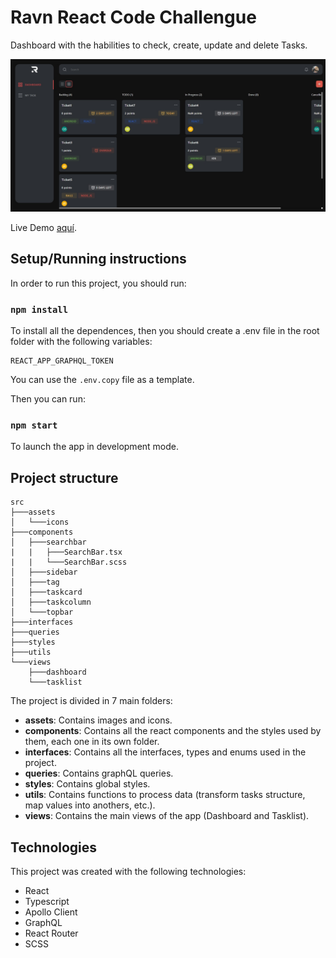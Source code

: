 # Ravn React Code Challengue

Dashboard with the habilities to check, create, update and delete Tasks.

![Screenshot](./readme_images/dashboard.jpg)

Live Demo [aquí](https://alrus-ravn-challengue.onrender.com/).

## Setup/Running instructions

In order to run this project, you should run:

### `npm install`

To install all the dependences, then you should create a .env file in the root folder with the following variables:

```
REACT_APP_GRAPHQL_TOKEN
```

You can use the `.env.copy` file as a template.

Then you can run:

### `npm start`

To launch the app in development mode.

## Project structure

```
src
├───assets
│   └───icons
├───components
│   ├───searchbar
|   |   ├───SearchBar.tsx
|   |   └───SearchBar.scss
│   ├───sidebar
│   ├───tag
│   ├───taskcard
│   ├───taskcolumn
│   └───topbar
├───interfaces
├───queries
├───styles
├───utils
└───views
    ├───dashboard
    └───tasklist
```
The project is divided in 7 main folders:

- **assets**: Contains images and icons.
- **components**: Contains all the react components and the styles used by them, each one in its own folder.
- **interfaces**: Contains all the interfaces, types and enums used in the project.
- **queries**: Contains graphQL queries.
- **styles**: Contains global styles.
- **utils**: Contains functions to process data (transform tasks structure, map values into anothers, etc.).
- **views**: Contains the main views of the app (Dashboard and Tasklist).

## Technologies
This project was created with the following technologies:
- React
- Typescript
- Apollo Client
- GraphQL
- React Router
- SCSS
